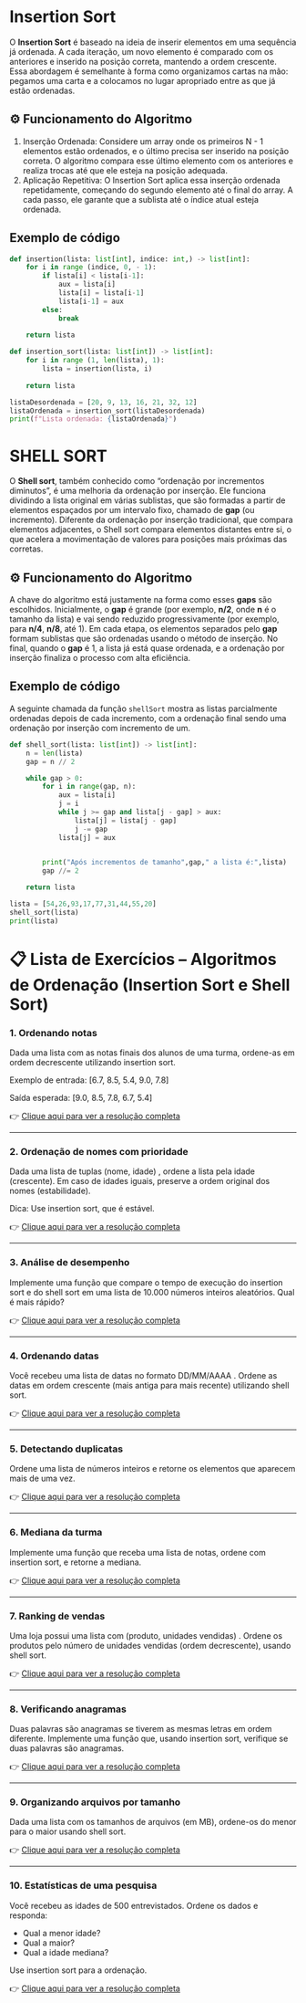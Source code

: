 # Insertion Sort
O **Insertion Sort** é baseado na ideia de inserir elementos em uma sequência já ordenada. A cada iteração, um novo elemento é comparado com os anteriores e inserido na posição correta, mantendo a ordem crescente. Essa abordagem é semelhante à forma como organizamos cartas na mão: pegamos uma carta e a colocamos no lugar apropriado entre as que já estão ordenadas.
## ⚙️ Funcionamento do Algoritmo
1. Inserção Ordenada: Considere um array onde os primeiros N - 1 elementos estão ordenados, e o último precisa ser inserido na posição correta. O algoritmo compara esse último elemento com os anteriores e realiza trocas até que ele esteja na posição adequada.​
2. Aplicação Repetitiva: O Insertion Sort aplica essa inserção ordenada repetidamente, começando do segundo elemento até o final do array. A cada passo, ele garante que a sublista até o índice atual esteja ordenada.
## Exemplo de código
```python
def insertion(lista: list[int], indice: int,) -> list[int]:
    for i in range (indice, 0, - 1):
        if lista[i] < lista[i-1]:
            aux = lista[i]
            lista[i] = lista[i-1]
            lista[i-1] = aux
        else:
            break
            
    return lista

def insertion_sort(lista: list[int]) -> list[int]:
    for i in range (1, len(lista), 1):
        lista = insertion(lista, i)
            
    return lista

listaDesordenada = [20, 9, 13, 16, 21, 32, 12]
listaOrdenada = insertion_sort(listaDesordenada)
print(f"Lista ordenada: {listaOrdenada}")
```
# SHELL SORT
O **Shell sort**, também conhecido como “ordenação por incrementos diminutos”, é uma melhoria da ordenação por inserção. Ele funciona dividindo a lista original em várias sublistas, que são formadas a partir de elementos espaçados por um intervalo fixo, chamado de **gap** (ou incremento). Diferente da ordenação por inserção tradicional, que compara elementos adjacentes, o Shell sort compara elementos distantes entre si, o que acelera a movimentação de valores para posições mais próximas das corretas.
## ⚙️ Funcionamento do Algoritmo
A chave do algoritmo está justamente na forma como esses **gaps** são escolhidos. Inicialmente, o **gap** é grande (por exemplo, **n/2**, onde **n** é o tamanho da lista) e vai sendo reduzido progressivamente (por exemplo, para **n/4**, **n/8**, até 1). Em cada etapa, os elementos separados pelo **gap** formam sublistas que são ordenadas usando o método de inserção. No final, quando o **gap** é 1, a lista já está quase ordenada, e a ordenação por inserção finaliza o processo com alta eficiência.

## Exemplo de código
A seguinte chamada da função `shellSort` mostra as listas parcialmente ordenadas depois de cada incremento, com a ordenação final sendo uma ordenação por inserção com incremento de um.

```python
def shell_sort(lista: list[int]) -> list[int]:
    n = len(lista)
    gap = n // 2

    while gap > 0:
        for i in range(gap, n):
            aux = lista[i]
            j = i
            while j >= gap and lista[j - gap] > aux:
                lista[j] = lista[j - gap]
                j -= gap
            lista[j] = aux

        
        print("Após incrementos de tamanho",gap," a lista é:",lista)
        gap //= 2

    return lista

lista = [54,26,93,17,77,31,44,55,20]
shell_sort(lista)
print(lista)
```

# 📋 Lista de Exercícios – Algoritmos de Ordenação (Insertion Sort e Shell Sort)

### 1. Ordenando notas
Dada uma lista com as notas finais dos alunos de uma turma, ordene-as em ordem decrescente utilizando insertion sort.

Exemplo de entrada: [6.7, 8.5, 5.4, 9.0, 7.8]

Saída esperada: [9.0, 8.5, 7.8, 6.7, 5.4]

👉 [Clique aqui para ver a resolução completa](https://github.com/roberio-junior/estrutura-de-dados/blob/main/insertionsort-shellsort/ex1.py)

---

### 2. Ordenação de nomes com prioridade
Dada uma lista de tuplas (nome, idade) , ordene a lista pela idade (crescente). Em caso de idades iguais, preserve a ordem original dos nomes (estabilidade).

Dica: Use insertion sort, que é estável.

👉 [Clique aqui para ver a resolução completa](https://github.com/roberio-junior/estrutura-de-dados/blob/main/insertionsort-shellsort/ex2.py)

---

### 3. Análise de desempenho
Implemente uma função que compare o tempo de execução do insertion sort e do shell sort em uma lista de 10.000 números inteiros aleatórios. Qual é mais rápido?

👉 [Clique aqui para ver a resolução completa](https://github.com/roberio-junior/estrutura-de-dados/blob/main/insertionsort-shellsort/ex3.py)

---

### 4. Ordenando datas
Você recebeu uma lista de datas no formato DD/MM/AAAA . Ordene as datas em ordem crescente (mais antiga para mais recente) utilizando shell sort.

👉 [Clique aqui para ver a resolução completa](https://github.com/roberio-junior/estrutura-de-dados/blob/main/insertionsort-shellsort/ex4.py)

---

### 5. Detectando duplicatas
Ordene uma lista de números inteiros e retorne os elementos que aparecem mais de uma vez.

👉 [Clique aqui para ver a resolução completa](https://github.com/roberio-junior/estrutura-de-dados/blob/main/insertionsort-shellsort/ex5.py)

---

### 6. Mediana da turma
Implemente uma função que receba uma lista de notas, ordene com insertion sort, e retorne a mediana.

👉 [Clique aqui para ver a resolução completa](https://github.com/roberio-junior/estrutura-de-dados/blob/main/insertionsort-shellsort/ex6.py)

---

### 7. Ranking de vendas
Uma loja possui uma lista com (produto, unidades vendidas) . Ordene os produtos pelo número de unidades vendidas (ordem decrescente), usando shell sort.

👉 [Clique aqui para ver a resolução completa](https://github.com/roberio-junior/estrutura-de-dados/blob/main/insertionsort-shellsort/ex7.py)

---

### 8. Verificando anagramas
Duas palavras são anagramas se tiverem as mesmas letras em ordem diferente. Implemente uma função que, usando insertion sort, verifique se duas palavras são anagramas.

👉 [Clique aqui para ver a resolução completa](https://github.com/roberio-junior/estrutura-de-dados/blob/main/insertionsort-shellsort/ex8.py)

---

### 9. Organizando arquivos por tamanho
Dada uma lista com os tamanhos de arquivos (em MB), ordene-os do menor para o maior usando shell sort.

👉 [Clique aqui para ver a resolução completa](https://github.com/roberio-junior/estrutura-de-dados/blob/main/insertionsort-shellsort/ex9.py)

---

### 10. Estatísticas de uma pesquisa
Você recebeu as idades de 500 entrevistados. Ordene os dados e responda:
- Qual a menor idade?
- Qual a maior?
- Qual a idade mediana?

Use insertion sort para a ordenação.

👉 [Clique aqui para ver a resolução completa](https://github.com/roberio-junior/estrutura-de-dados/blob/main/insertionsort-shellsort/ex10.py)
